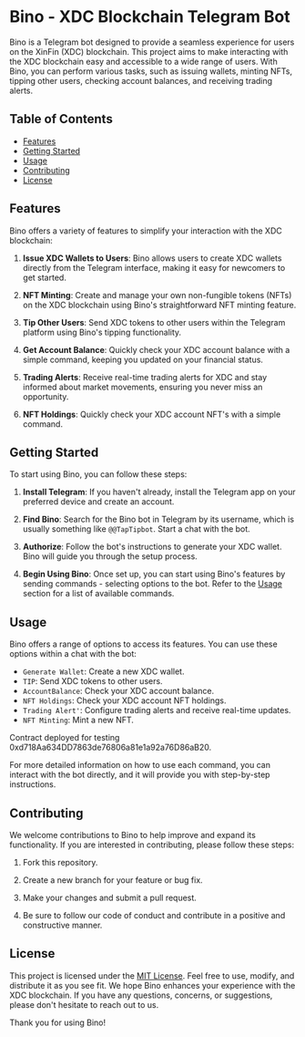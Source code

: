 # Bino - XDC Blockchain Telegram Bot

Bino is a Telegram bot designed to provide a seamless experience for users on the XinFin (XDC) blockchain. This project aims to make interacting with the XDC blockchain easy and accessible to a wide range of users. With Bino, you can perform various tasks, such as issuing wallets, minting NFTs, tipping other users, checking account balances, and receiving trading alerts.

## Table of Contents

- [Features](#features)
- [Getting Started](#getting-started)
- [Usage](#usage)
- [Contributing](#contributing)
- [License](#license)

## Features

Bino offers a variety of features to simplify your interaction with the XDC blockchain:

1. **Issue XDC Wallets to Users**: Bino allows users to create XDC wallets directly from the Telegram interface, making it easy for newcomers to get started.

2. **NFT Minting**: Create and manage your own non-fungible tokens (NFTs) on the XDC blockchain using Bino's straightforward NFT minting feature.

3. **Tip Other Users**: Send XDC tokens to other users within the Telegram platform using Bino's tipping functionality.

4. **Get Account Balance**: Quickly check your XDC account balance with a simple command, keeping you updated on your financial status.

5. **Trading Alerts**: Receive real-time trading alerts for XDC and stay informed about market movements, ensuring you never miss an opportunity.

6. **NFT Holdings**: Quickly check your XDC account NFT's with a simple command.

## Getting Started

To start using Bino, you can follow these steps:

1. **Install Telegram**: If you haven't already, install the Telegram app on your preferred device and create an account.

2. **Find Bino**: Search for the Bino bot in Telegram by its username, which is usually something like `@@TapTipbot`. Start a chat with the bot.

3. **Authorize**: Follow the bot's instructions to generate your XDC wallet. Bino will guide you through the setup process.

4. **Begin Using Bino**: Once set up, you can start using Bino's features by sending commands - selecting options to the bot. Refer to the [Usage](#usage) section for a list of available commands.

## Usage

Bino offers a range of options to access its features. You can use these options within a chat with the bot:

- `Generate Wallet`: Create a new XDC wallet.
- `TIP`: Send XDC tokens to other users.
- `AccountBalance`: Check your XDC account balance.
- `NFT Holdings`: Check your XDC account NFT holdings.
- `Trading Alert'`: Configure trading alerts and receive real-time updates.
- `NFT Minting`: Mint a new NFT.  

Contract deployed for testing 0xd718Aa634DD7863de76806a81e1a92a76D86aB20.

For more detailed information on how to use each command, you can interact with the bot directly, and it will provide you with step-by-step instructions.

## Contributing

We welcome contributions to Bino to help improve and expand its functionality. If you are interested in contributing, please follow these steps:

1. Fork this repository.

2. Create a new branch for your feature or bug fix.

3. Make your changes and submit a pull request.

4. Be sure to follow our code of conduct and contribute in a positive and constructive manner.

## License

This project is licensed under the [MIT License](LICENSE). Feel free to use, modify, and distribute it as you see fit. We hope Bino enhances your experience with the XDC blockchain. If you have any questions, concerns, or suggestions, please don't hesitate to reach out to us.

Thank you for using Bino!